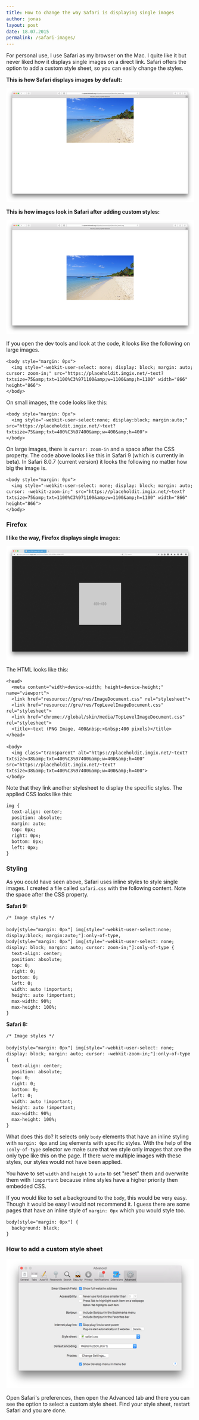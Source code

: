 ```yaml
---
title: How to change the way Safari is displaying single images
author: jonas
layout: post
date: 18.07.2015
permalink: /safari-images/
---
```


For personal use, I use Safari as my browser on the Mac. I quite like it but never liked how it displays single images on a direct link. Safari offers the option to add a custom style sheet, so you can easily change the styles.

**This is how Safari displays images by default:**

<img src="/images/safari-standard-style-image.png" alt="Single images in Safari the default way">

**This is how images look in Safari after adding custom styles:**

<img src="/images/safari-custom-style-image.png" alt="Single images in Safari with custom styles">

If you open the dev tools and look at the code, it looks like the following on large images.

<pre><code class="language-markup">&lt;body style=&quot;margin: 0px&quot;&gt;
  &lt;img style=&quot;-webkit-user-select: none; display: block; margin: auto; cursor: zoom-in;&quot; src=&quot;https://placeholdit.imgix.net/~text?txtsize=75&amp;amp;txt=1100%C3%971100&amp;amp;w=1100&amp;amp;h=1100&quot; width=&quot;866&quot; height=&quot;866&quot;&gt;
&lt;/body&gt;
</code></pre>
	
On small images, the code looks like this:

<pre><code class="language-markup">&lt;body style=&quot;margin: 0px&quot;&gt;
  &lt;img style=&quot;-webkit-user-select:none; display:block; margin:auto;&quot; src=&quot;https://placeholdit.imgix.net/~text?txtsize=75&amp;amp;txt=400%C3%97400&amp;amp;w=400&amp;amp;h=400&quot;&gt;
&lt;/body&gt;
</code></pre>

On large images, there is ``cursor: zoom-in`` and a space after the CSS property. The code above looks like this in Safari 9 (which is currently in beta). In Safari 8.0.7 (current version) it looks the following no matter how big the image is.

<pre><code class="language-markup">&lt;body style=&quot;margin: 0px&quot;&gt;
  &lt;img style=&quot;-webkit-user-select: none; display: block; margin: auto; cursor: -webkit-zoom-in;&quot; src=&quot;https://placeholdit.imgix.net/~text?txtsize=75&amp;amp;txt=1100%C3%971100&amp;amp;w=1100&amp;amp;h=1100&quot; width=&quot;866&quot; height=&quot;866&quot;&gt;
&lt;/body&gt;
</code></pre>

### Firefox

**I like the way, Firefox displays single images:**

<img src="/images/firefox-image.png" alt="Single image in Firefox">

The HTML looks like this:

<pre><code class="language-markup">&lt;head&gt;
  &lt;meta content=&quot;width=device-width; height=device-height;&quot; name=&quot;viewport&quot;&gt;
  &lt;link href=&quot;resource://gre/res/ImageDocument.css&quot; rel=&quot;stylesheet&quot;&gt;
  &lt;link href=&quot;resource://gre/res/TopLevelImageDocument.css&quot; rel=&quot;stylesheet&quot;&gt;
  &lt;link href=&quot;chrome://global/skin/media/TopLevelImageDocument.css&quot; rel=&quot;stylesheet&quot;&gt;
  &lt;title&gt;~text (PNG Image, 400&amp;nbsp;&#215;&amp;nbsp;400 pixels)&lt;/title&gt;
&lt;/head&gt;
	
&lt;body&gt;
  &lt;img class=&quot;transparent&quot; alt=&quot;https://placeholdit.imgix.net/~text?txtsize=38&amp;amp;txt=400%C3%97400&amp;amp;w=400&amp;amp;h=400&quot; src=&quot;https://placeholdit.imgix.net/~text?txtsize=38&amp;amp;txt=400%C3%97400&amp;amp;w=400&amp;amp;h=400&quot;&gt;
&lt;/body&gt;
</code></pre>
	
Note that they link another stylesheet to display the specific styles. The applied CSS looks like this:

<pre><code class="language-css">img {
  text-align: center;
  position: absolute;
  margin: auto;
  top: 0px;
  right: 0px;
  bottom: 0px;
  left: 0px;
}</code></pre>
	
### Styling

As you could have seen above, Safari uses inline styles to style single images. I created a file called ``safari.css`` with the following content. Note the space after the CSS property.

**Safari 9:**

<pre><code class="language-css">/* Image styles */

body[style="margin: 0px"] img[style="-webkit-user-select:none; display:block; margin:auto;"]:only-of-type,
body[style="margin: 0px"] img[style="-webkit-user-select: none; display: block; margin: auto; cursor: zoom-in;"]:only-of-type {
  text-align: center;
  position: absolute;
  top: 0;
  right: 0;
  bottom: 0;
  left: 0;
  width: auto !important;
  height: auto !important;
  max-width: 90%;
  max-height: 100%;
}</code></pre>
    
**Safari 8:**

<pre><code class="language-css">/* Image styles */

body[style="margin: 0px"] img[style="-webkit-user-select: none; display: block; margin: auto; cursor: -webkit-zoom-in;"]:only-of-type {
  text-align: center;
  position: absolute;
  top: 0;
  right: 0;
  bottom: 0;
  left: 0;
  width: auto !important;
  height: auto !important;
  max-width: 90%;
  max-height: 100%;
}</code></pre>
    
What does this do? It selects only ``body`` elements that have an inline styling with ``margin: 0px`` and ``img`` elements with specific styles. With the help of the ``:only-of-type`` selector we make sure that we style only images that are the only type like this on the page. If there were multiple images with these styles, our styles would not have been applied.

You have to set ``width`` and ``height`` to ``auto`` to set "reset" them and overwrite them with ``!important`` because inline styles have a higher priority then embedded CSS.

If you would like to set a background to the ``body``, this would be very easy. Though it would be easy I would not recommend it. I guess there are some pages that have an inline style of ``margin: 0px`` which you would style too.

<pre><code class="language-css">body[style="margin: 0px"] {
  background: black;
}</code></pre>

### How to add a custom style sheet

<img src="/images/safari-settings.png" alt="Advanced tab in Safari">

Open Safari's preferences, then open the Advanced tab and there you can see the option to select a custom style sheet. Find your style sheet, restart Safari and you are done.